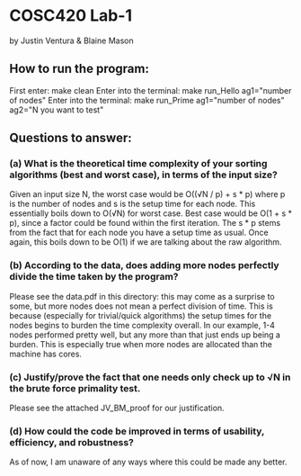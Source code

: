 # COSC420 Lab-1

by Justin Ventura & Blaine Mason

## How to run the program:
First enter: make clean
Enter into the terminal: make run_Hello ag1="number of nodes"
Enter into the terminal: make run_Prime ag1="number of nodes" ag2="N you want to test"

## Questions to answer:

### (a) What is the theoretical time complexity of your sorting algorithms (best and worst case), in terms of the input size?

Given an input size N, the worst case would be O((√N / p) + s * p) where p is the number of nodes and s is the setup time for each node.  This essentially boils down to O(√N) for worst case.  Best case would be O(1 + s * p), since a factor could be found within the first iteration.  The s * p stems from the fact that for each node you have a setup time as usual.  Once again, this boils down to be O(1) if we are talking about the raw algorithm.

### (b) According to the data, does adding more nodes perfectly divide the time taken by the program?

Please see the data.pdf in this directory: this may come as a surprise to some, but more nodes does not mean a perfect division of time.  This is because (especially for trivial/quick algorithms) the setup times for the nodes begins to burden the time complexity overall.  In our example, 1-4 nodes performed pretty well, but any more than that just ends up being a burden.  This is especially true when more nodes are allocated than the machine has cores.

### (c) Justify/prove the fact that one needs only check up to √N in the brute force primality test.

Please see the attached JV_BM_proof for our justification.

### (d) How could the code be improved in terms of usability, efficiency, and robustness?

As of now, I am unaware of any ways where this could be made any better.  
